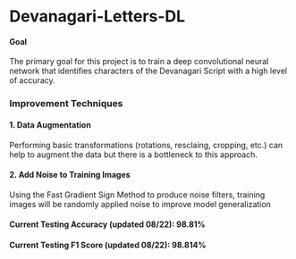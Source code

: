 # Devanagari-Letters-DL

#### Goal
The primary goal for this project is to train a deep convolutional neural network that identifies characters of the Devanagari Script with a high level of accuracy.

### Improvement Techniques 
#### 1. Data Augmentation
Performing basic transformations (rotations, resclaing, cropping, etc.) can help to augment the data but there is a bottleneck to this approach. 
#### 2. Add Noise to Training Images 
Using the Fast Gradient Sign Method to produce noise filters, training images will be randomly applied noise to improve model generalization

#### Current Testing Accuracy (updated 08/22): 98.81%
#### Current Testing F1 Score (updated 08/22): 98.814%
